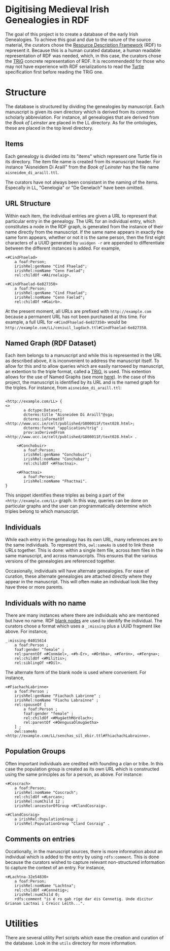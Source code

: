 # Digitising Medieval Irish Genealogies in RDF

The goal of this project is to create a database of the early Irish
Genealogies.  To achieve this goal and due to the nature of the source
material, the curators chose the [Resource Description
Framework](https://www.w3.org/TR/rdf11-primer/) (RDF) to represent it.
Because this is a human curated database, a human readable
representation of RDF was needed, which, in this case, the curators
chose the [TRiG](https://www.w3.org/TR/trig/) concrete representation
of RDF.  It is recommendedd for those who may not have experience with
RDF serializations to read the [Turtle](https://www.w3.org/TR/turtle/)
specification first before reading the TRiG one.

# Structure

The database is structured by dividing the genealogies by manuscript.
Each manuscript is given its own directory which is derived from its
common scholarly abbreviation.  For instance, all genealogies that are
derived from the _Book of Leinster_ are placed in the LL directory. As
for the ontologies, these are placed in the top level directory.

## Items

Each genealogy is divided into its "items" which represent one Turtle
file in its directory.  The item file name is created from its
manuscript header.  For instance "Aisneidem Di Araill" from the _Book
of Leinster_ has the file name `aisneidem_di_araill.ttl`.

The curators have not always been consistant in the naming of the
items.  Especally in LL, "Genelogia" or "De Genelach" have been
omitted.

## URL Structure

Within each item, the individual entries are given a URL to represent
that particular entry in the genealogy.  The URL for an individual
entry, which constitutes a node in the RDF graph, is generated from
the instance of their name directly from the manuscript.  If the same
name appears in exactly the same form appears, whether or not it is
the same person, then the first eight characters of a UUID generated
by `uuidgen -r` are appended to differentiate between the different
instances is added.  For example,

```turtle
<#CindFhaelad>
    a foaf:Person;
    irishRel:genName "Cind Fhaelad";
    irishRel:nomName "Cenn Faelad";
    rel:childOf <#Airnelaig>.

<#CindFhaelad-6e827350>
    a foaf:Person;
    irishRel:genName "Cind Fhaelad";
    irishRel:nomName "Cenn Faelad";
    rel:childOf <#Gairb>.
```

At the present moment, all URLs are prefixed with `http://example.com`
because a permanent URL has not been purchased at this time.  For
example, a full URL for `<#CindFhaelad-6e827350>` would be
`http://example.com/LL/ceniuil_lugdach.ttl#CindFhaelad-6e827350`.

## Named Graph (RDF Dataset)

Each item belongs to a manuscript and while this is represented in the
URL as described above, it is inconvenient to address the manuscript
itself.  To allow for this and to allow queries which are easily
narrowed by manuscript, an extention to the triple format, called a
[TRiG](https://www.w3.org/TR/trig/), is used.  This extention allows
for the use of Named Graphs (see more
[here](https://www.w3.org/TR/rdf11-concepts/#section-dataset)).  In
the case of this project, the manuscript is identified by its URL and
is the named graph for the triples.  For instance, from
`aisneidem_di_araill.ttl`:

```turtle

<http://example.com/LL> {
<>
        a dctype:Dataset;
        dcterms:title "Aisneidem Di Araill"@sga;
        dcterms:isFormatOf <http://www.ucc.ie/celt/published/G800011F/text028.html>;
        dcterms:format "application/trig" ;
        prov:asDerivedFrom <http://www.ucc.ie/celt/published/G800011F/text028.html> .

     <#Conchobuir>
        a foaf:Person;
        irishRel:genName "Conchobuir";
        irishRel:nomName "Conchobar";
        rel:childOf <#Fhactnai>.

     <#Fhactnai>
        a foaf:Person;
        irishRel:nomName "Fhactnai".
}

```

This snippet identifies these triples as being a part of the
`<http://example.com/LL>` graph.  In this way, queries can be done on
particular graphs and the user can programmatically determine which
triples belong to which manuscript.

## Individuals

While each entry in the genealogy has its own URL, many references are
to the same individuals.  To represent this, `owl:sameAs` is used to
link these URLs together.  This is done: within a single item file,
across item files in the same manuscript, and across manuscripts.
This ensures that the various versions of the genealogies are
referenced together.

Occasionally, individuals will have alternate genealogies.  For ease
of curation, these alternate genealogies are attached directly where
they appear in the manuscript.  This will often make an individual
look like they have three or more parents.

## Individuals with no name

There are many instances where there are individuals who are mentioned
but have no name.  RDF [blank
nodes](https://www.w3.org/TR/rdf11-concepts/#section-blank-nodes) are
used to identify the individual.  The curators chose a format which
uses a `_:missing` plus a UUID fragment like above. For instance,

```turtle
_:missing-04015614
    a foaf:Person ;
    foaf:gender "female" ;
    rel:parentOf <#Conmáel>, <#h-Ér>, <#Orbba>, <#Ferón>, <#Fergna>;
    rel:childOf <#Militis>;
    rel:siblingOf <#Díl>.
```

The alternate form of the blank node is used where convenient.  For
instance,

```turtle
<#FiachachLabrinne>
    a foaf:Person ;
    irishRel:genName "Fiachach Labrinne" ;
    irishRel:nomName "Fiachu Labrainne" ;
    rel:spouseOf [
        a foaf:Person ;
        foaf:gender "female" ;
        rel:childOf <#MugáethMórólach>;
        rel:parentOf <#ÓengusaÓlmugáetha>
    ] ;
    owl:sameAs <http://example.com/LL/senchas_síl_ébir.ttl#FhiachachLabrainne>.
```

## Population Groups

Often important individuals are credited with founding a clan or
tribe.  In this case the population group is created as its own URL
which is constructed using the same principles as for a person, as
above.  For instance:

```turtle
<#Coscrach>
    a foaf:Person;
    irishRel:nomName "Coscrach";
    rel:childOf <#Lorcan>;
    irishRel:numChild 12 ;
    irishRel:ancestorOfGroup <#ClandCosraig>.

<#ClandCosraig>
    a irishRel:PopulationGroup ;
    irishRel:PopulationGroup "Cland Cosraig" .
```

## Comments on entries

Occationally, in the manuscript sources, there is more information
about an individual which is added to the entry by using
`rdfs:comment`.  This is done because the curators wished to capture
relevant non-structured information to capture the context of an
entry.  For instance,

```turtle
<#Lachtna-32e54830>
    a foaf:Person;
    irishRel:nomName "Lachtna";
    rel:childOf <#Cennétig>;
    irishRel:numChild 0;
    rdfs:comment "is é ro gab ríge dar éis Cennetig. Unde dicitur Grianan Lactnai i Creicc Léith...".
```

# Utilities

There are several utility Perl scripts which ease the creation and
curation of the database.  Look in the `utils` directory for
more information.


